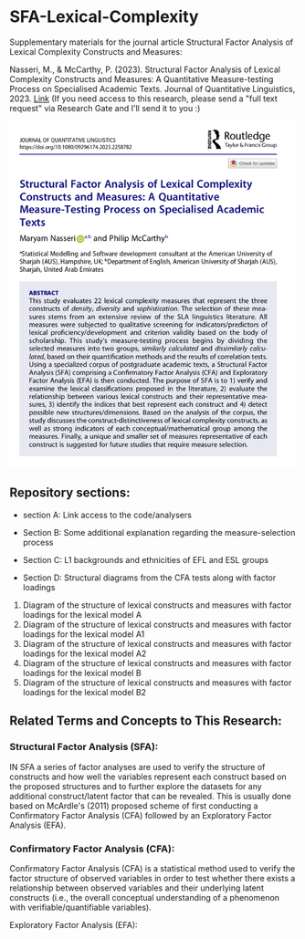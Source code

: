 # SFA-Lexical-Complexity
Supplementary materials for the journal article Structural Factor Analysis of Lexical Complexity Constructs and Measures:

Nasseri, M., & McCarthy, P. (2023). Structural Factor Analysis of Lexical Complexity Constructs and Measures: A Quantitative Measure-testing Process on Specialised Academic Texts. Journal of Quantitative Linguistics, 2023. [Link](https://www.researchgate.net/publication/375187949_Structural_Factor_Analysis_of_Lexical_Complexity_Constructs_and_Measures_A_Quantitative_Measure-Testing_Process_on_Specialised_Academic_Texts)  (If you need access to this research, please send a "full text request" via Research Gate and I'll send it to you :)

![Screenshot of the abstract of the journal article Structural Factor Analysis of Lexical Complexity Constructs and Measures.](https://github.com/Maryam-Nasseri/SFA-Lexical-Complexity/blob/main/SFA-paper-abstract.png)


## Repository sections:

- section A: Link access to the code/analysers

- Section B: Some additional explanation regarding the measure-selection process

- Section C: L1 backgrounds and ethnicities of EFL and ESL groups

- Section D: Structural diagrams from the CFA tests along with factor loadings

1. Diagram of the structure of lexical constructs and measures with factor loadings for the lexical model A
2. Diagram of the structure of lexical constructs and measures with factor loadings for the lexical model A1
3. Diagram of the structure of lexical constructs and measures with factor loadings for the lexical model A2
4. Diagram of the structure of lexical constructs and measures with factor loadings for the lexical model B
5. Diagram of the structure of lexical constructs and measures with factor loadings for the lexical model B2

## Related Terms and Concepts to This Research:

### Structural Factor Analysis (SFA):
IN SFA a series of factor analyses are used to verify the structure of constructs and how well the variables represent each construct based on the proposed structures and to further explore the datasets for any additional construct/latent factor that can be revealed. This is usually done based on McArdle's (2011) proposed scheme of first conducting a Confirmatory Factor Analysis (CFA) followed by an Exploratory Factor Analysis (EFA).

### Confirmatory Factor Analysis (CFA):
Confirmatory Factor Analysis (CFA) is a statistical method used to verify the factor structure of observed variables in order to test whether there exists a relationship between observed variables and their underlying latent constructs (i.e., the overall conceptual understanding of a phenomenon with verifiable/quantifiable variables). 

Exploratory Factor Analysis (EFA):

